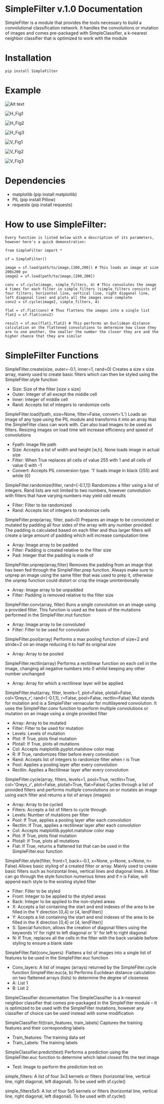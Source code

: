 # SimpleFilter v.1.0 Documentation

SimpleFilter is a module that provides the tools necessary to build a convolutional classification network. It handles the convolutions or mutation of images and comes pre-packaged with SimpleClassifier, a k-nearest neighbor classifier that is optimized to work with the module

# Installation

	pip install SimpleFilter

# Example

![Alt text](https://github.com/dibsonthis/SimpleFilter/blob/master/SimpleFilter/Images/test.PNG "test.py")

![H_Fig1](https://github.com/dibsonthis/SimpleFilter/blob/master/SimpleFilter/Images/H_Fig1.png "H_Fig1")

![H_Fig2](https://github.com/dibsonthis/SimpleFilter/blob/master/SimpleFilter/Images/H_Fig2.png "H_Fig2")

![H_Fig3](https://github.com/dibsonthis/SimpleFilter/blob/master/SimpleFilter/Images/H_Fig3.png "H_Fig3")

![V_Fig1](https://github.com/dibsonthis/SimpleFilter/blob/master/SimpleFilter/Images/V_Fig1.png "V_Fig1")

![V_Fig2](https://github.com/dibsonthis/SimpleFilter/blob/master/SimpleFilter/Images/V_Fig2.png "V_Fig2")

![V_Fig3](https://github.com/dibsonthis/SimpleFilter/blob/master/SimpleFilter/Images/V_Fig3.png "V_Fig3")

# Dependencies

* matplotlib (pip install matplotlib)
* PIL (pip install Pillow)
* requests (pip install requests)

<h1> How to use SimpleFilter: </h1>

	Every function is listed below with a description of its parameters, however here's a quick demonstration:

	from SimpleFilter import *

	sf = SimpleFilter()

	image = sf.load(path/to/image,[200,200]) # This loads an image at size 200x200 px
	image2 = sf.load(path/to/image,[200,200])

	conv = sf.cycle(image, simple_filters, 4) # This convolutes the image 4 times for each filter in simple_filters (simple_filters consists of four filters; horizontal line, vertical line, right diagonal line, left diagonal line) and plots all the images once complete
	conv2 = sf.cycle(image2, simple_filters, 4)

	flat = sf.flat(conv) # Thus flattens the images into a single list
	flat2 = sf.flat(conv2)

	result = sf.euc(flat1,flat2) # This performs an Euclidean distance calculation on the flattened convolutions to determine how close they are to one another, the smaller the number the closer they are and the higher chance that they are similar
	
# SimpleFilter Functions

SimpleFilter.create(size, outer=-0.1, inner=1, rand=0)
	Creates a size x size array, mainly used to create basic filters which can then be styled using the SimpleFilter.style function
-	Size: Size of the filter [size x size]
-	Outer: Integer of all except the middle cell
-	Inner: Integer of middle cell
-	Rand: Accepts list of integers to randomize cells

SimpleFilter.load(fpath, size=None, filter=False, convert=’L’)
	Loads an image of any type using the PIL module and transforms it into an array that the SimpleFilter class can work with. Can also load images to be used as filters. Resizing images on load time will increase efficiency and speed of convolutions
-	Fpath: Image file path
-	Size: Accepts a list of width and height [w,h]. None loads image in actual size
-	Filter: When True replaces all cells of value 255 with 1 and all cells of value 0 with -1
-	Convert: Accepts PIL conversion type. ‘1’ loads image in black (255) and white (0)

SimpleFilter.randomize(filter, rand=[-0.1,1])
	Randomizes a filter using a list of integers. Rand lists are not limited to two numbers, however convolution with filters that have varying numbers may yield odd results
-	Filter: Filter to be randomized
-	Rand: Accepts list of integers to randomize cells

SimpleFilter.prep(array, filter, pad=0)
	Prepares an image to be convoluted or mutated by padding all four sides of the array with any number provided. The padding is calculated based on each filter and thus larger filters will create a large amount of padding which will increase computation time
-	Array: Image array to be padded
-	Filter: Padding is created relative to the filter size
-	Pad: Integer that the padding is made of

SimpleFilter.unprep(array,filter)
	Removes the padding from an image that has been fed through the SimpleFilter.prep function. Always make sure to unprep an image using the same filter that was used to prep it, otherwise the unprep function could distort or crop the image unintentionally
-	Array: Image array to be unpadded
-	Filter: Padding is removed relative to the filter size

SimpleFilter.conv(array, filter)
	Runs a single convolution on an image using a provided filter. This function is used as the basis of the mutations performed in the SimpleFilter.mut function
-	Array: Image array to be convoluted
-	Filter: Filter to be used for convolution

SimpleFilter.pool(array)
	Performs a max pooling function of size=2 and stride=2 on an image reducing it to half its original size
-	Array: Array to be pooled

SimpleFilter.rectlin(array)
	Performs a rectilinear function on each cell in the image, changing all negative numbers into 0 whilst keeping any other number unchanged
-	Array: Array for which a rectilinear layer will be applied

SimpleFilter.mut(array, filter, levels=1, plot=False, plotall=False, col=’Greys_r’, rand=[-0.1,1], r=False, pool=False, rectlin=False)
	Mut stands for mutation and is a SimpleFilter vernacular for multilayered convolution. It uses the SimpleFilter.conv function to perform multiple convolutions or mutation on an image using a single provided filter
-	Array: Array to be mutated
-	Filter: Filter to be used for mutation
-	Levels: Levels of mutation
-	Plot: If True, plots final mutation
-	Plotall: If True, plots all mutations
-	Col: Accepts matplotlib.pyplot.matshow color map
-	R: If True, randomizes filter before every convolution
-	Rand: Accepts list of integers to randomize filter when r is True
-	Pool: Applies a pooling layer after every convolution
-	Rectlin: Applies a Rectilinear layer after every convolution

SimpleFilter.cycle(array, filters, levels=1, pool=True, rectlin=True, col='Greys_r', plot=False, plotall=True, flat=False)
	Cycles through a list of provided filters and performs multiple convolutions on or mutates an image using each filter and returns a list of arrays (images)
-	Array: Array to be cycled
-	Filters: Accepts a list of filters to cycle through
-	Levels: Number of mutations per filter
-	Pool: If True, applies a pooling layer after each convolution
-	Rectlin: If True, applies a rectilinear layer after each convolution
-	Col: Accepts matplotlib.pyplot.matshow color map
-	Plot: If True, plots final mutation
-	Plotall: If True, plots all mutations
-	Flat: If True, returns a flattened list that can be used in the SimpleFilter.euc function

SimpleFilter.style(filter, front=1, back=-0.1, x=None, y=None, s=None, n= False)
	Allows basic styling of a created filter or array. Mainly used to create basic filters such as horizontal lines, vertical lines and diagonal lines. A filter can go through the style function numerous times and if n is False, will append each style to the existing styled filter
-	Filter: Filter to be styled
-	Front: Integer to be applied to the styled areas
-	Back: Integer to be applied to the non-styled areas
-	X: Accepts a list containing the start and end indexes of the area to be filled in the Y direction [0,4] or [4, len(Filter)]
-	Y: Accepts a list containing the start and end indexes of the area to be filled in the X direction [0,4] or [4, len(Filter)]
-	S: Special function, allows the creation of diagonal filters using the keywords ‘rl’ for right to left diagonal or ‘lr’ for left to right diagonal
-	N: If True, replaces all the cells in the filter with the back variable before styling to ensure a blank slate

SimpleFilter.flat(conv_layers):
	Flattens a list of images into a single list of features to be used in the SimpleFilter.euc function
-	Conv_layers: A list of images (arrays) returned by the SimpleFilter.cycle function
SimpleFilter.euc(a, b)
	Performs Euclidean distance calculation on two flattened arrays (lists) to determine the degree of closeness
-	A: List 1
-	B: List 2

SimpleClassifier documentation
	The SimpleClassifier is a k-nearest neighbor classifier that comes pre-packaged in the SimpleFilter module – It is optimized to be used with the SimpleFilter mutations, however any classifier of choice can be used instead with some modification

SimpleClassifier.fit(train_features, train_labels)
	Captures the training features and their corresponding labels
-	Train_features: The training data set
-	Train_Labels: The training labels

SimpleClassifier.predict(test)
	Performs a prediction using the SimpleFilter.euc function to determine which label closest fits the test image
-	Test: Image to perform the prediction test on

simple_filters: A list of four 3x3 kernels or filters (horizontal line, vertical line, right diagonal, left diagonal). To be used with sf.cycle()

simple_filters5x5: A list of four 5x5 kernels or filters (horizontal line, vertical line, right diagonal, left diagonal). To be used with sf.cycle()
